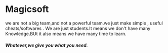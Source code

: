 # Magicsoft
we are not a big team,and not a powerful team.we just make simple , useful cheats/softwares .
We are just students.It means we don't have many Knowledge.BUt it also means we have many time to learn.
##### Whatever,we give you what you need.
